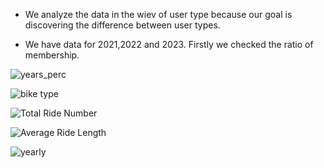 - We analyze the data in the wiev of user type because our goal is discovering the difference between user types.
  
- We have data for 2021,2022 and 2023. Firstly we checked the ratio of membership.
   
![years_perc](https://github.com/user-attachments/assets/184179f4-6af1-463e-a78c-9a3541858f29)



![bike type](https://github.com/user-attachments/assets/9cd745ea-4d73-4c2c-8e75-efb567fde875)


![Total Ride Number](https://github.com/user-attachments/assets/3fcec36c-3ae1-43b8-8cb1-aa5200076494)


![Average Ride Length](https://github.com/user-attachments/assets/1fd8eba0-cdef-4d5a-9203-36d6b511b058)


![yearly](https://github.com/user-attachments/assets/34690c0e-d177-4733-b147-1e2125f74d86)
